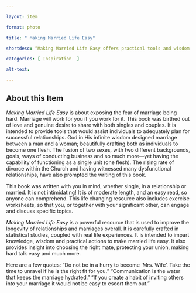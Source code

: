 ```yaml
--- 

layout: item 

format: photo 

title: " Making Married Life Easy"

shortdesc: “Making Married Life Easy offers practical tools and wisdom to navigate relationships and strengthen marriages with love and intention."

categories: [ Inspiration  ]

alt-text:  

--- 
```


## About this Item 

_Making Married Life Easy_ is about exposing the fear of marriage being hard. Marriage will work for you if you work for it. This book was birthed out of love and genuine desire to share with both singles and couples. It is intended to provide tools that would assist individuals to adequately plan for successful relationships. God in His infinite wisdom designed marriage between a man and a woman; beautifully crafting both as individuals to become one flesh. The fusion of two sexes, with two different backgrounds, goals, ways of conducting business and so much more—yet having the capability of functioning as a single unit (one flesh). The rising rate of divorce within the Church and having witnessed many dysfunctional relationships, have also prompted the writing of this book.

This book was written with you in mind, whether single, in a relationship or married. It is not intimidating! It is of moderate length, and an easy read, so anyone can comprehend. This life changing resource also includes exercise worksheets, so that you, or together with your significant other, can engage and discuss specific topics.

_Making Married Life Easy_ is a powerful resource that is used to improve the longevity of relationships and marriages overall. It is carefully crafted in statistical studies, coupled with real life experiences. It is intended to impart knowledge, wisdom and practical actions to make married life easy. It also provides insight into choosing the right mate, protecting your union, making hard talk easy and much more.

Here are a few quotes:
“Do not be in a hurry to become ‘Mrs. Wife’. Take the time to unravel if he is the right fit for you.”
“Communication is the water that keeps the marriage hydrated.”
“If you create a habit of inviting others into your marriage it would not be easy to escort them out.”
